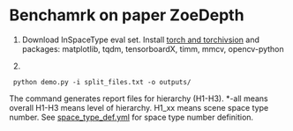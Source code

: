 # Benchamrk on paper ZoeDepth

1. Download InSpaceType eval set. Install [torch and torchivsion](https://pytorch.org/get-started/previous-versions/) and packages: matplotlib, tqdm, tensorboardX, timm, mmcv, opencv-python

2.

  ```  
   python demo.py -i split_files.txt -o outputs/
  ```

  The command generates report files for hierarchy (H1-H3). *-all means overall H1-H3 means level of hierarchy. H1_xx means scene space type number. See [space_type_def.yml](https://github.com/DepthComputation/InSpaceType_Benchmark/blob/main/space_type_def.yml) for space type number definition.
